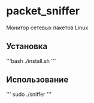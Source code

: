 # packet_sniffer


Монитор сетевых пакетов Linux


## Установка

'''bash 
./install.sh
'''

## Использование

'''
sudo ./sniffer
'''